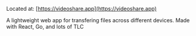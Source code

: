 Located at: [https://videoshare.app](https://videoshare.app)

A lightweight web app for transfering files across different devices. Made with React, Go, and lots of TLC